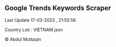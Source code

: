 

## Google Trends Keywords Scraper 
 
Last Update 17-03-2023 , 21:55:56

Country List :
VIETNAM.json



© Abdul Muttaqin 
